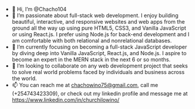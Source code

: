 - 👋 Hi, I’m @Chacho104
- 👀 I’m passionate about full-stack web development. I enjoy building beautiful, interactive, and responsive websites and web apps from the ground all the way up using pure HTML5, CSS3, and Vanilla JavaScript or using React.js. I prefer using Node.js for back-end development and I am comfortable with both relational and nonrelational databases.
- 🌱 I’m currently focusing on becoming a full-stack JavaScript developer by diving deep into Vanilla JavaScript, React.js, and Node.js. I aspire to become an expert in the MERN stack in the next 6 or so months.
- 💞️ I’m looking to collaborate on any web development project that seeks to solve real world problems faced by individuals and business across the world.
- 📫 You can reach me at chachowino75@gmail.com, call me (+254743423309), or check out my linkedin profile and message me at https://www.linkedin.com/in/churchilowino/

<!---
Chacho104/Chacho104 is a ✨ special ✨ repository because its `README.md` (this file) appears on your GitHub profile.
You can click the Preview link to take a look at your changes.
--->

